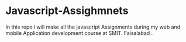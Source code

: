 # Javascript-Assighmnets
In this repo i will make all the javascript Assignments during my web and mobile Application development course at SMIT. Faisalabad .
